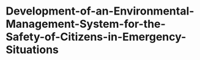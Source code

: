 # Development-of-an-Environmental-Management-System-for-the-Safety-of-Citizens-in-Emergency-Situations